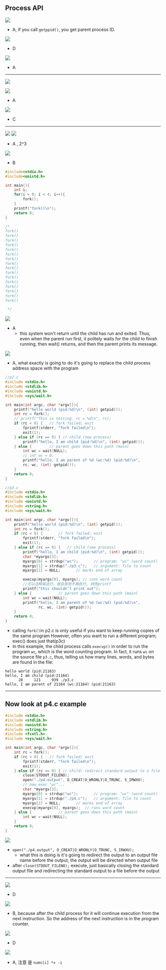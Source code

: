 ## Process API

![](img/2020-06-11-16-05-04.png)
- A, if you call `getppid()`, you get parent process ID.

![](img/2020-06-11-16-20-09.png)
- D

![](img/2020-06-11-16-21-46.png)
- A

---

![](img/2020-06-11-17-15-22.png)


![](img/2020-06-11-17-17-17.png)
- A

![](img/2020-06-11-17-18-47.png)
- C

---


![](img/2020-06-11-19-49-52.png)
![](img/2020-06-11-19-49-24.png)
- A  , 2^3



![](img/2020-06-11-19-58-24.png)
- B

```c++
#include<stdio.h>
#include<unistd.h>

int main(){
    int i;
    for(i = 0; i < 4; i++){
        fork();
    }
    printf("fork()\n");
    return 0;
}

/* 
fork()
fork()
fork()                                                                                   
fork()
fork()
fork()
fork()
fork()
fork()
fork()
fork()
fork()
fork()
fork()
fork()
fork()

 */
```



![](img/2020-06-11-21-20-39.png)
- A
  - this system won't return until the child has run and exited. Thus, even when the 
  parent run first, it politely waits for the child to finish running, then wait() 
  returns, and then the parent prints its message.

![](img/2020-06-12-06-28-35.png)
- A, what exactly is going to do it's going to replace the child process address space
  with the program 

```c++
//p2.c
#include <stdio.h>
#include <stdlib.h>
#include <unistd.h>
#include <sys/wait.h>

int main(int argc, char *argv[]){
    printf("hello world (pid:%d)\n", (int) getpid());
    int rc = fork();
    // printf("This is testing. rc = %d\n", rc);
    if (rc < 0) { 	// fork failed; exit
        fprintf(stderr, "fork failed\n");
        exit(1);
    } else if (rc == 0) { // child (new process)
        printf("hello, I am child (pid:%d)\n", (int) getpid());
    } else { 		// parent goes down this path (main)
        int wc = wait(NULL);
        // int wc = 0;
        printf("hello, I am parent of %d (wc:%d) (pid:%d)\n",
        rc, wc, (int) getpid());
    }
    return 0;
}
```

```c++
//p3.c
#include <stdio.h>
#include <stdlib.h>
#include <unistd.h>
#include <string.h>
#include <sys/wait.h>

int main(int argc, char *argv[]){
    printf("hello world (pid:%d)\n", (int) getpid());
    int rc = fork();
    if (rc < 0) { 		// fork failed; exit
        fprintf(stderr, "fork failed\n");
        exit(1);
    } else if (rc == 0) { 	// child (new process)
        printf("hello, I am child (pid:%d)\n", (int) getpid());
        char *myargs[3];
        myargs[0] = strdup("wc"); 		// program: "wc" (word count)
        myargs[1] = strdup("./p3.c"); 	// argument: file to count
        myargs[2] = NULL; 		// marks end of array

        execvp(myargs[0], myargs); // runs word count
        //可以注释屌这行，就会发现不再执行, 转而printf
        printf("this shouldn’t print out");
    } else { 			// parent goes down this path (main)
        int wc = wait(NULL);
        printf("hello, I am parent of %d (wc:%d) (pid:%d)\n",
               rc, wc, (int) getpid());
    }
    return 0;
}

```

  - calling `fork()`in p2.c is only useful if you want to keep running copies of the same 
    program However, often you want to run a different program; exec() does just that(p3c)
  - In this example, the child process calls `execvp()` in order to run the program `wc`,
    which is the word counting program. In fact, it runs `wc` on the source file `p3.c`, 
    thus, telling us how many lines, words, and bytes are found in the file: 

```
hello world (pid:21163)
hello, I am child (pid:21164)
      28     121     939 ./p3.c
hello, I am parent of 21164 (wc:21164) (pid:21163)
```
---

## Now look at p4.c example

```c++
#include <stdio.h>
#include <stdlib.h>
#include <unistd.h>
#include <string.h>
#include <fcntl.h>
#include <sys/wait.h>

int main(int argc, char *argv[]){
    int rc = fork();
    if (rc < 0) { 	// fork failed; exit
        fprintf(stderr, "fork failed\n");
        exit(1);
    } else if (rc == 0) { // child: redirect standard output to a file
        close(STDOUT_FILENO);
        open("./p4.output", O_CREAT|O_WRONLY|O_TRUNC, S_IRWXU);
        // now exec "wc"...
        char *myargs[3];
        myargs[0] = strdup("wc"); 		// program: "wc" (word count)
        myargs[1] = strdup("./p4.c"); 	// argument: file to count
        myargs[2] = NULL; 		// marks end of array
        execvp(myargs[0], myargs); 	// runs word count
    } else { 			// parent goes down this path (main)
        int wc = wait(NULL);
    }
    return 0;
}
```
![](img/2020-06-12-11-30-10.png)

- `open("./p4.output", O_CREAT|O_WRONLY|O_TRUNC, S_IRWXU);`
  - what this is doing is it's going to redirect the output to an output file name before
    the output, the output will be directed when output file
- after `close(STDOUT_FILENO);` execute, just basically closing the standard output file
  and redirecting the standard output to a file before the output  

---

![](img/2020-06-12-11-32-24.png)
- D



![](img/2020-06-12-11-32-56.png)
- B, because after the child process for it will continue execution from the next
  instruction. So the address of the next instruction is in the program counter.

![](img/2020-06-12-11-36-00.png)
- D



![](img/2020-06-12-11-40-50.png)
- A, 注意 是 `nums[i] *= -i`




